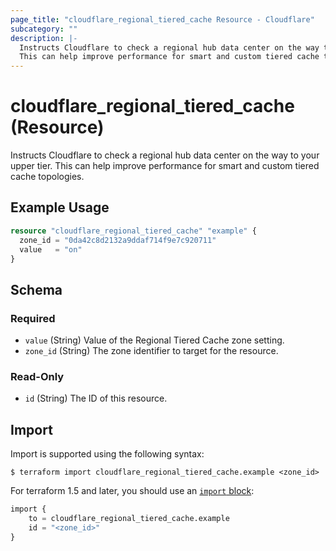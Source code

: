 ```yaml
---
page_title: "cloudflare_regional_tiered_cache Resource - Cloudflare"
subcategory: ""
description: |-
  Instructs Cloudflare to check a regional hub data center on the way to your upper tier.
  This can help improve performance for smart and custom tiered cache topologies.
---
```


# cloudflare_regional_tiered_cache (Resource)

Instructs Cloudflare to check a regional hub data center on the way to your upper tier.
This can help improve performance for smart and custom tiered cache topologies.

## Example Usage

```terraform
resource "cloudflare_regional_tiered_cache" "example" {
  zone_id = "0da42c8d2132a9ddaf714f9e7c920711"
  value   = "on"
}
```
<!-- schema generated by tfplugindocs -->
## Schema

### Required

- `value` (String) Value of the Regional Tiered Cache zone setting.
- `zone_id` (String) The zone identifier to target for the resource.

### Read-Only

- `id` (String) The ID of this resource.

## Import

Import is supported using the following syntax:

```shell
$ terraform import cloudflare_regional_tiered_cache.example <zone_id>
```

For terraform 1.5 and later, you should use an [`import` block](https://developer.hashicorp.com/terraform/language/import):
```terraform
import {
    to = cloudflare_regional_tiered_cache.example
    id = "<zone_id>"
}
```

